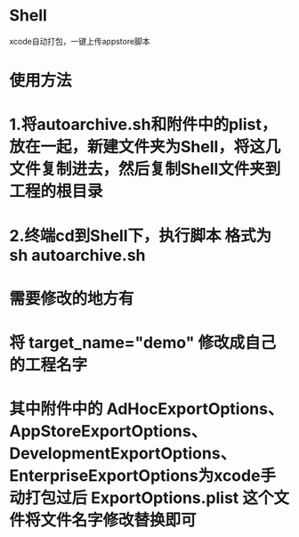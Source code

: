 # Shell
xcode自动打包，一键上传appstore脚本

# 使用方法
# 1.将autoarchive.sh和附件中的plist，放在一起，新建文件夹为Shell，将这几文件复制进去，然后复制Shell文件夹到工程的根目录
# 2.终端cd到Shell下，执行脚本 格式为 sh autoarchive.sh

# 需要修改的地方有
# 将 target_name="demo" 修改成自己的工程名字
# 其中附件中的 AdHocExportOptions、AppStoreExportOptions、DevelopmentExportOptions、EnterpriseExportOptions为xcode手动打包过后 ExportOptions.plist 这个文件将文件名字修改替换即可
